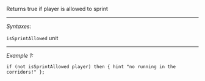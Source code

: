 Returns true if player is allowed to sprint


---
*Syntaxes:*

`isSprintAllowed` unit

---
*Example 1:*

```sqf
if (not isSprintAllowed player) then { hint "no running in the corridors!" };
```